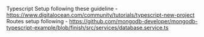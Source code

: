 Typescript Setup following these guideline - https://www.digitalocean.com/community/tutorials/typescript-new-project
Routes setup following - https://github.com/mongodb-developer/mongodb-typescript-example/blob/finish/src/services/database.service.ts
